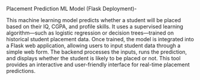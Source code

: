 Placement Prediction ML Model (Flask Deployment)-

This machine learning model predicts whether a student will be placed based on their IQ, CGPA, and profile skills.
It uses a supervised learning algorithm—such as logistic regression or decision trees—trained on historical student placement data. 
Once trained, the model is integrated into a Flask web application, allowing users to input student data through a simple web form.
The backend processes the inputs, runs the prediction, and displays whether the student is likely to be placed or not. 
This tool provides an interactive and user-friendly interface for real-time placement predictions.








